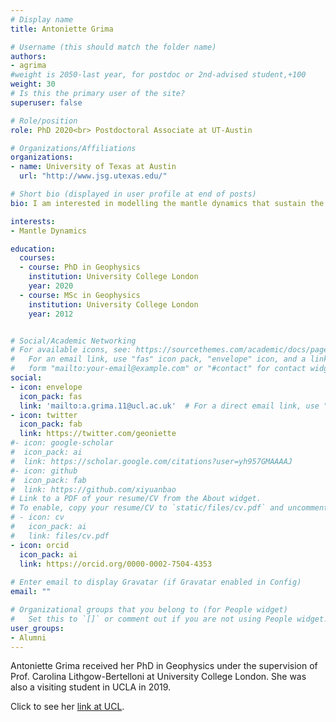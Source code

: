 ```yaml
---
# Display name
title: Antoniette Grima

# Username (this should match the folder name)
authors:
- agrima
#weight is 2050-last year, for postdoc or 2nd-advised student,+100
weight: 30
# Is this the primary user of the site?
superuser: false

# Role/position
role: PhD 2020<br> Postdoctoral Associate at UT-Austin

# Organizations/Affiliations
organizations:
- name: University of Texas at Austin
  url: "http://www.jsg.utexas.edu/"

# Short bio (displayed in user profile at end of posts)
bio: I am interested in modelling the mantle dynamics that sustain the NeoTethys subduction and the processes that govern plate dynamics throughout super continent break-up and accretion..

interests:
- Mantle Dynamics

education:
  courses:
  - course: PhD in Geophysics
    institution: University College London
    year: 2020
  - course: MSc in Geophysics
    institution: University College London
    year: 2012


# Social/Academic Networking
# For available icons, see: https://sourcethemes.com/academic/docs/page-builder/#icons
#   For an email link, use "fas" icon pack, "envelope" icon, and a link in the
#   form "mailto:your-email@example.com" or "#contact" for contact widget.
social:
- icon: envelope
  icon_pack: fas
  link: 'mailto:a.grima.11@ucl.ac.uk'  # For a direct email link, use "mailto:test@example.org".
- icon: twitter
  icon_pack: fab
  link: https://twitter.com/geoniette
#- icon: google-scholar
#  icon_pack: ai
#  link: https://scholar.google.com/citations?user=yh957GMAAAAJ
#- icon: github
#  icon_pack: fab
#  link: https://github.com/xiyuanbao
# Link to a PDF of your resume/CV from the About widget.
# To enable, copy your resume/CV to `static/files/cv.pdf` and uncomment the lines below.
# - icon: cv
#   icon_pack: ai
#   link: files/cv.pdf
- icon: orcid
  icon_pack: ai
  link: https://orcid.org/0000-0002-7504-4353
  
# Enter email to display Gravatar (if Gravatar enabled in Config)
email: ""

# Organizational groups that you belong to (for People widget)
#   Set this to `[]` or comment out if you are not using People widget.
user_groups:
- Alumni
---
```


Antoniette Grima received her PhD in Geophysics under the supervision of Prof. Carolina Lithgow-Bertelloni at University College London. She was also a visiting student in UCLA in 2019.

Click to see her [link at UCL](https://www.ucl.ac.uk/earth-sciences/people/research-students/antoniette-grima). 

